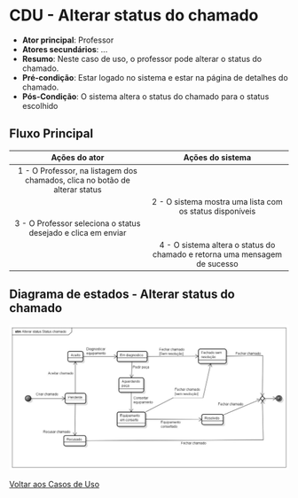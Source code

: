# CDU - Alterar status do chamado

-   **Ator principal**: Professor
-   **Atores secundários**: ...
-   **Resumo**: Neste caso de uso, o professor pode alterar o status do chamado.
-   **Pré-condição**: Estar logado no sistema e estar na página de detalhes do chamado.
-   **Pós-Condição**: O sistema altera o status do chamado para o status escolhido

## Fluxo Principal

|                                Ações do ator                                |                              Ações do sistema                              |
| :-------------------------------------------------------------------------: | :------------------------------------------------------------------------: |
| 1 - O Professor, na listagem dos chamados, clica no botão de alterar status |                                                                            |
|                                                                             |          2 - O sistema mostra uma lista com os status disponíveis          |
|        3 - O Professor seleciona o status desejado e clica em enviar        |                                                                            |
|                                                                             | 4 - O sistema altera o status do chamado e retorna uma mensagem de sucesso |
## Diagrama de estados - Alterar status do chamado

![diagrama de estado](../imgs/estado_status_chamado.jpg "Diagrama de estados - Listar Chamados")

[Voltar aos Casos de Uso](../cdu.md)
